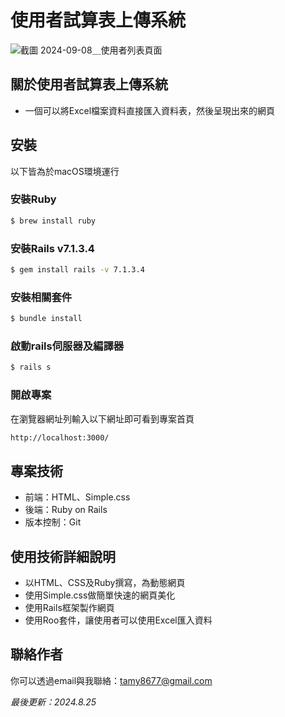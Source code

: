 # 使用者試算表上傳系統
![截圖 2024-09-08＿使用者列表頁面](https://github.com/user-attachments/assets/83f45b94-e8f2-4b75-9071-efc1c6d2b31d)

## 關於使用者試算表上傳系統
- 一個可以將Excel檔案資料直接匯入資料表，然後呈現出來的網頁
  
<!-- ## 專案畫面與功能介紹 -->

## 安裝
以下皆為於macOS環境運行
### 安裝Ruby
```bash
$ brew install ruby
```
### 安裝Rails v7.1.3.4
```bash
$ gem install rails -v 7.1.3.4
```
### 安裝相關套件
```bash
$ bundle install
```
### 啟動rails伺服器及編譯器
```bash
$ rails s
```
### 開啟專案
在瀏覽器網址列輸入以下網址即可看到專案首頁
```bash
http://localhost:3000/
```

## 專案技術
- 前端：HTML、Simple.css
- 後端：Ruby on Rails
- 版本控制：Git

## 使用技術詳細說明
- 以HTML、CSS及Ruby撰寫，為動態網頁
- 使用Simple.css做簡單快速的網頁美化
- 使用Rails框架製作網頁
- 使用Roo套件，讓使用者可以使用Excel匯入資料

## 聯絡作者
你可以透過email與我聯絡：tamy8677@gmail.com

<i>最後更新：2024.8.25</i>

